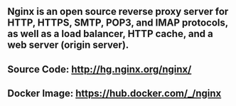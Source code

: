 ## **Nginx is an open source reverse proxy server for HTTP, HTTPS, SMTP, POP3, and IMAP protocols, as well as a load balancer, HTTP cache, and a web server (origin server).**
## Source Code: http://hg.nginx.org/nginx/
## Docker Image: https://hub.docker.com/_/nginx